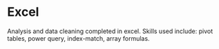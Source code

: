 # Excel
Analysis and data cleaning completed in excel. Skills used include: pivot tables, power query, index-match, array formulas. 
